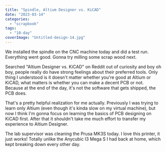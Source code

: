 ```yaml
---
title: "Spindle, Altium Designer vs. KiCAD"
date: "2023-03-14"
categories: 
  - "scrapbook"
tags: 
  - "10-day"
coverImage: "Untitled-design-14.jpg"
---
```

<!--more-->

We installed the spindle on the CNC machine today and did a test run. Everything went good. Gonna try milling some scrap wood next.

Searched "Altium Designer vs. KiCAD" on Reddit out of curiosity and boy oh boy, people really do have strong feelings about their preferred tools. Only thing I understood is it doesn't matter whether you're good at Altium or KiCAD, what matters is whether you can make a decent PCB or not. Because at the end of the day, it's not the software that gets shipped, the PCB does.

That's a pretty helpful realization for me actually. Previously I was trying to learn only Altium (even though it's kinda slow on my virtual machine), but now I think I'm gonna focus on learning the basics of PCB designing on KiCAD first. After that it shouldn't take me much effort to transfer my experience to Altium Designer.

The lab supervisor was cleaning the Prusa MK3S today. I love this printer, it just works! Totally unlike the Anycubic I3 Mega S I had back at home, which kept breaking down every other day.
